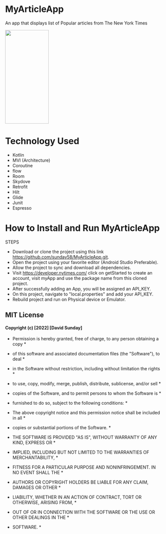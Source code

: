 # MyArticleApp

An app that displays list of Popular articles from The New York Times

<img src="https://user-images.githubusercontent.com/46400048/188281688-30ebbe2f-939b-42a4-ae33-91777fa88b2a.png" width="140" height="300">

# Technology Used
* Kotlin
* MVI (Architecture)
* Coroutine
* flow
* Room
* Skydove
* Retrofit
* Hilt
* Glide
* Junit
* Espresso


# How to Install and Run MyArticleApp
STEPS
* Download or clone the project using this link https://github.com/sunday58/MyArticleApp.git.
* Open the project using your favorite editor (Android Studio Preferable).
* Allow the project to sync and download all dependencies.
* Visit https://developer.nytimes.com/ click on getStarted to create an account, visit myApp and use the package name from this cloned project. 
* After successfully adding an App, you will be assigned an API_KEY.
* On this project, navigate to "local.properties" and add your API_KEY.
* Rebuild project and run on Physical device or Emulator.

## MIT License

#### Copyright (c) [2022] [David Sunday]

* Permission is hereby granted, free of charge, to any person obtaining a copy *
* of this software and associated documentation files (the "Software"), to deal *
* in the Software without restriction, including without limitation the rights *
* to use, copy, modify, merge, publish, distribute, sublicense, and/or sell *
* copies of the Software, and to permit persons to whom the Software is *
* furnished to do so, subject to the following conditions: *

* The above copyright notice and this permission notice shall be included in all *
* copies or substantial portions of the Software. *

* THE SOFTWARE IS PROVIDED "AS IS", WITHOUT WARRANTY OF ANY KIND, EXPRESS OR *
* IMPLIED, INCLUDING BUT NOT LIMITED TO THE WARRANTIES OF MERCHANTABILITY, *
* FITNESS FOR A PARTICULAR PURPOSE AND NONINFRINGEMENT. IN NO EVENT SHALL THE *
* AUTHORS OR COPYRIGHT HOLDERS BE LIABLE FOR ANY CLAIM, DAMAGES OR OTHER *
* LIABILITY, WHETHER IN AN ACTION OF CONTRACT, TORT OR OTHERWISE, ARISING FROM, *
* OUT OF OR IN CONNECTION WITH THE SOFTWARE OR THE USE OR OTHER DEALINGS IN THE *
* SOFTWARE. *
